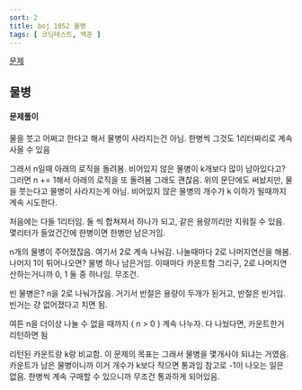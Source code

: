 ```yaml
---
sort: 2
title: boj 1052 물병
tags: [ 코딩테스트, 백준 ]
---
```


[문제](https://www.acmicpc.net/problem/1052)

## 물병

#### 문제풀이

물을 붓고 어쩌고 한다고 해서 물병이 사라지는건 아님.
한병씩 그것도 1리터짜리로 계속 사올 수 있음

그래서 n일때 아래의 로직을 돌려봄. 
비어있지 않은 물병이 k개보다 많이 남아있다고? 
그러면 n += 1해서 아래의 로직을 또 돌려봄
그래도 괜찮음. 위의 문단에도 써놨지만, 물을 붓는다고 물병이 사라지는게 아님.
비어있지 않은 물병의 개수가 k 이하가 될때까지 계속 시도한다.

처음에는 다들 1리터임. 둘 씩 합쳐져서 하나가 되고, 같은 용량끼리만 지워질 수 있음.
몇리터가 들었건간에 한병이면 한병만 남은거임.

n개의 물병이 주어졌잖음. 여기서 2로 계속 나눠감.
나눌때마다 2로 나머지연산을 해봄. 나머지 1이 튀어나오면? 물병 하나 남은거임.
이때마다 카운트함
그리구, 2로 나머지연산하는거니까 0, 1 둘 중 하나임. 무조건.

빈 물병은? n을 2로 나눠가잖음. 
거기서 반절은 용량이 두개가 된거고, 반절은 빈거임. 
빈거는 걍 없어졌다고 치면 됨.

여튼 n을 더이상 나눌 수 없을 때까지 ( n > 0 ) 계속 나누자.
다 나눴다면, 카운트한거 리턴하면 됨

리턴된 카운트랑 k랑 비교함. 이 문제의 목표는 그래서 물병을 몇개사야 되냐는 거였음.
카운트가 남은 물병이니까 이거 개수가 k보다 작으면 통과임
참고로 -1이 나오는 일은 없음. 한병씩 계속 구매할 수 있으니까 무조건 통과하게 되어있음.

